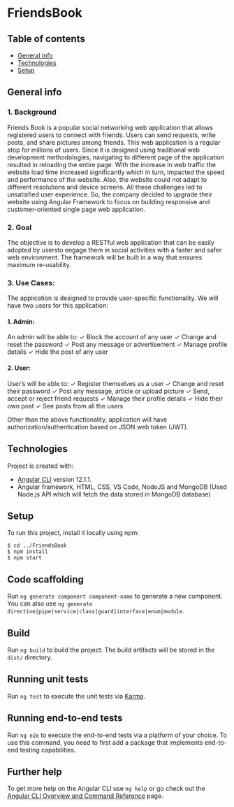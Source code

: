 # FriendsBook

## Table of contents
* [General info](#general-info)
* [Technologies](#technologies)
* [Setup](#setup)

## General info

### 1. Background
Friends Book is a popular social networking web application that allows registered users to connect
with friends. Users can send requests, write posts, and share pictures among friends.
This web application is a regular stop for millions of users. Since it is designed using traditional web
development methodologies, navigating to different page of the application resulted in reloading the
entire page. With the increase in web traffic the website load time increased significantly which in
turn, impacted the speed and performance of the website. Also, the website could not adapt to
different resolutions and device screens.
All these challenges led to unsatisfied user experience. So, the company decided to upgrade their
website using Angular Framework to focus on building responsive and customer-oriented single page
web application.

### 2. Goal
The objective is to develop a RESTful web application that can be easily adopted by usersto engage them
in social activities with a faster and safer web environment. The framework will be built in a way that
ensures maximum re-usability.

### 3. Use Cases:
The application is designed to provide user-specific functionality. We will have two users for this
application:

#### 1. Admin:
An admin will be able to:
    ✓ Block the account of any user
    ✓ Change and reset the password
    ✓ Post any message or advertisement
    ✓ Manage profile details
    ✓ Hide the post of any user
#### 2. User:
User’s will be able to:
    ✓ Register themselves as a user
    ✓ Change and reset their password
    ✓ Post any message, article or upload picture
    ✓ Send, accept or reject friend requests
    ✓ Manage their profile details
    ✓ Hide their own post
    ✓ See posts from all the users
    
Other than the above functionality, application will have authorization/authentication based on JSON
web token (JWT). 
	
## Technologies
Project is created with:
* [Angular CLI](https://github.com/angular/angular-cli) version 12.1.1.
* Angular framework, HTML, CSS, VS Code, NodeJS and MongoDB (Used Node.js API which will fetch the data stored in MongoDB database)
	
## Setup
To run this project, install it locally using npm:

```
$ cd ../FriendsBook
$ npm install
$ npm start
```

## Code scaffolding

Run `ng generate component component-name` to generate a new component. You can also use `ng generate directive|pipe|service|class|guard|interface|enum|module`.

## Build

Run `ng build` to build the project. The build artifacts will be stored in the `dist/` directory.

## Running unit tests

Run `ng test` to execute the unit tests via [Karma](https://karma-runner.github.io).

## Running end-to-end tests

Run `ng e2e` to execute the end-to-end tests via a platform of your choice. To use this command, you need to first add a package that implements end-to-end testing capabilities.

## Further help

To get more help on the Angular CLI use `ng help` or go check out the [Angular CLI Overview and Command Reference](https://angular.io/cli) page.
